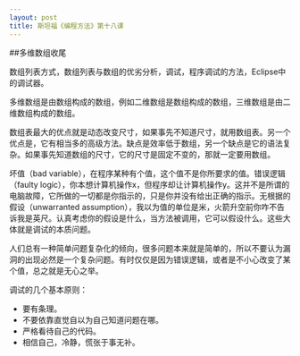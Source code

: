 ```yaml
---
layout: post
title: 斯坦福《编程方法》第十八课
---
```

##多维数组收尾

数组列表方式，数组列表与数组的优劣分析，调试，程序调试的方法，Eclipse中的调试器。

多维数组是由数组构成的数组，例如二维数组是数组构成的数组，三维数组是由二维数组构成的数组。

数组表最大的优点就是动态改变尺寸，如果事先不知道尺寸，就用数组表。另一个优点是，它有相当多的高级方法。缺点是效率低于数组，另一个缺点是它的语法复杂。如果事先知道数组的尺寸，它的尺寸是固定不变的，那就一定要用数组。

坏值（bad variable），在程序某种有个值，这个值不是你所要求的值。错误逻辑（faulty logic），你本想计算机操作x，但程序却让计算机操作y。这并不是所谓的电脑故障，它所做的一切都是你指示的，只是你并没有给出正确的指示。无根据的假设（unwarranted assumption），我以为值的单位是米，火箭升空前你咋不告诉我是英尺。认真考虑你的假设是什么，当方法被调用，它可以假设什么。这些大体就是调试的本质问题。

人们总有一种简单问题复杂化的倾向，很多问题本来就是简单的，所以不要认为漏洞的出现必然是一个复杂问题。有时仅仅是因为错误逻辑，或者是不小心改变了某个值，总之就是无心之举。

调试的几个基本原则：

*  要有条理。
*  不要依靠直觉自以为自己知道问题在哪。
*  严格看待自己的代码。
*  相信自己，冷静，慌张于事无补。
